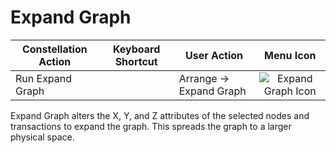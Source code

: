 # Expand Graph

<table class="table table-striped">
<thead>
<tr class="header">
<th>Constellation Action</th>
<th>Keyboard Shortcut</th>
<th>User Action</th>
<th style="text-align: center;">Menu Icon</th>
</tr>
</thead>
<tbody>
<tr class="odd">
<td>Run Expand Graph</td>
<td></td>
<td>Arrange -&gt; Expand Graph</td>
<td style="text-align: center;"><img src="../ext/docs/CoreArrangementPlugins/src/au/gov/asd/tac/constellation/plugins/arrangements/resources/expandGraph.png" alt="Expand Graph Icon" /></td>
</tr>
</tbody>
</table>

Expand Graph alters the X, Y, and Z attributes of the selected nodes and
transactions to expand the graph. This spreads the graph to a larger
physical space.
